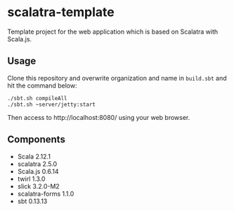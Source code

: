 scalatra-template
=================

Template project for the web application which is based on Scalatra with Scala.js.

## Usage

Clone this repository and overwrite organization and name in `build.sbt` and hit the command below:

```
./sbt.sh compileAll
./sbt.sh ~server/jetty:start
```

Then access to http://localhost:8080/ using your web browser.

## Components

* Scala 2.12.1
* scalatra 2.5.0
* Scala.js 0.6.14
* twirl 1.3.0
* slick 3.2.0-M2
* scalatra-forms 1.1.0
* sbt 0.13.13
